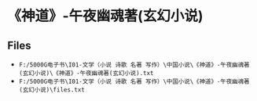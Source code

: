 # 《神道》-午夜幽魂著(玄幻小说)

## Files

- `F:/5000G电子书\I01-文学（小说 诗歌 名著 写作）\中国小说\《神道》-午夜幽魂著(玄幻小说)\《神道》-午夜幽魂著(玄幻小说).txt`
- `F:/5000G电子书\I01-文学（小说 诗歌 名著 写作）\中国小说\《神道》-午夜幽魂著(玄幻小说)\files.txt`
